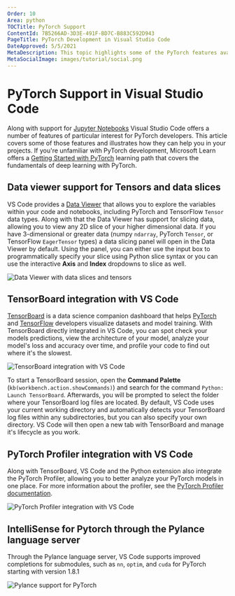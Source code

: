 ```yaml
---
Order: 10
Area: python
TOCTitle: PyTorch Support
ContentId: 7B5266AD-3D3E-491F-BD7C-B883C592D943
PageTitle: PyTorch Development in Visual Studio Code
DateApproved: 5/5/2021
MetaDescription: This topic highlights some of the PyTorch features available within Visual Studio Code.
MetaSocialImage: images/tutorial/social.png
---
```

# PyTorch Support in Visual Studio Code

Along with support for [Jupyter Notebooks](/docs/python/jupyter-support.md) Visual Studio Code offers a number of features of particular interest for PyTorch developers. This article covers some of those features and illustrates how they can help you in your projects. If you're unfamiliar with PyTorch development, Microsoft Learn offers a [Getting Started with PyTorch](/learn/paths/pytorch-fundamentals/) learning path that covers the fundamentals of deep learning with PyTorch.

## Data viewer support for Tensors and data slices

VS Code provides a [Data Viewer](/docs/python/jupyter-support.md#variable-explorer-and-data-viewer) that allows you to explore the variables within your code and notebooks, including PyTorch and TensorFlow `Tensor` data types. Along with that the Data Viewer has support for slicing data, allowing you to view any 2D slice of your higher dimensional data. If you have 3-dimensional or greater data (numpy `ndarray`, PyTorch `Tensor`, or TensorFlow `EagerTensor` types) a data slicing panel will open in the Data Viewer by default. Using the panel, you can either use the input box to programmatically specify your slice using Python slice syntax or you can use the interactive **Axis** and **Index** dropdowns to slice as well.

![Data Viewer with data slices and tensors](images/pytorch-support/data-slicing.png)

## TensorBoard integration with VS Code

[TensorBoard](https://www.tensorflow.org/tensorboard) is a data science companion dashboard that helps [PyTorch](https://pytorch.org/) and [TensorFlow](https://www.tensorflow.org/) developers visualize datasets and model training. With TensorBoard directly integrated in VS Code, you can spot check your models predictions, view the architecture of your model, analyze your model's loss and accuracy over time, and profile your code to find out where it's the slowest.

![TensorBoard integration with VS Code](images/pytorch-support/tensorboard-integration.png)

To start a TensorBoard session, open the **Command Palette** (`kb(workbench.action.showCommands)`) and search for the command `Python: Launch TensorBoard`. Afterwards, you will be prompted to select the folder where your TensorBoard log files are located. By default, VS Code uses your current working directory and automatically detects your TensorBoard log files within any subdirectories, but you can also specify your own directory. VS Code will then open a new tab with TensorBoard and manage it's lifecycle as you work.

## PyTorch Profiler integration with VS Code

Along with TensorBoard, VS Code and the Python extension also integrate the PyTorch Profiler, allowing you to better analyze your PyTorch models in one place. For more information about the profiler, see the [PyTorch Profiler documentation](https://pytorch.org/blog/introducing-pytorch-profiler-the-new-and-improved-performance-tool/).

![PyTorch Profiler integration with VS Code](images/pytorch-support/pytorch-profiler.png)

## IntelliSense for Pytorch through the Pylance language server

Through the Pylance language server, VS Code supports improved completions for submodules, such as `nn`, `optim`, and `cuda` for PyTorch starting with version 1.8.1

![Pylance support for PyTorch](images/pytorch-support/pytorch-pylance.gif)
